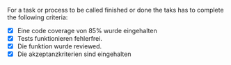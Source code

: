For a task or process to be called finished or done the taks has to complete the following criteria:


- [x] Eine code coverage von 85% wurde eingehalten
- [x] Tests funktionieren fehlerfrei.
- [x] Die funktion wurde reviewed.
- [x] Die akzeptanzkriterien sind eingehalten
